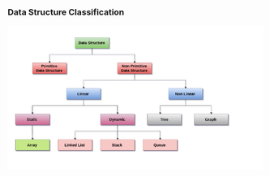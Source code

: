 
### Data Structure Classification

<p align="center">
  <img src="../../img/data_structure_classification_01.png"/>
</p>
